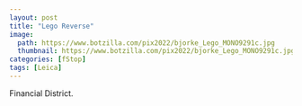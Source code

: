 ```yaml
---
layout: post
title: "Lego Reverse"
image:
  path: https://www.botzilla.com/pix2022/bjorke_Lego_MONO9291c.jpg
  thumbnail: https://www.botzilla.com/pix2022/bjorke_Lego_MONO9291c.jpg
categories: [fStop]
tags: [Leica]
---
```


Financial District.

